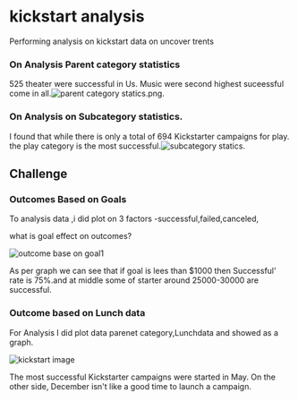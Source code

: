 # kickstart analysis
Performing analysis on  kickstart data on uncover trents
### On Analysis Parent category statistics
 525 theater were successful in Us. Music were second highest suceessful come in all.![parent category statics.png
](C:/Users/viral/Desktop/Analysis%20Project/crowdfunding%20Analysis/parent%20category%20statics.png).

 ### On Analysis on Subcategory statistics.
 I  found that while there is only a total of  694 Kickstarter campaigns for play. the play category is the most successful.![subcategory statics](C:/Users/viral/Desktop/Analysis%20Project/crowdfunding%20Analysis/subcategory%20statics.png).
## Challenge
### Outcomes Based on Goals
  To analysis data ,i did plot on 3 factors -successful,failed,canceled,
   
  what is goal effect on outcomes?
   
    
  ![outcome base on goal1](https://user-images.githubusercontent.com/65969608/84528827-ff3d2500-aca5-11ea-849d-7c6d2ed64ad1.jpg)
  
  As per graph we can see that if goal is lees than $1000 then Successful' rate is 75%.and at middle some of starter around 25000-30000 are successful.

   ### Outcome based on Lunch data
   For Analysis I did plot data parenet category,Lunchdata and showed as a graph.
 
 ![kickstart image](https://user-images.githubusercontent.com/65969608/84529525-3a8c2380-aca7-11ea-8478-e65ad162993d.jpg)
 
 The most successful Kickstarter campaigns were started in May. On the other side, December isn't like a good time to launch a campaign.




    
